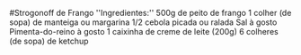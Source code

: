 #Strogonoff de Frango
''Ingredientes:''
500g de peito de frango
1 colher (de sopa) de manteiga ou margarina
1/2 cebola picada ou ralada
Sal à gosto
Pimenta-do-reino à gosto
1 caixinha de creme de leite (200g)
6 colheres (de sopa) de ketchup
